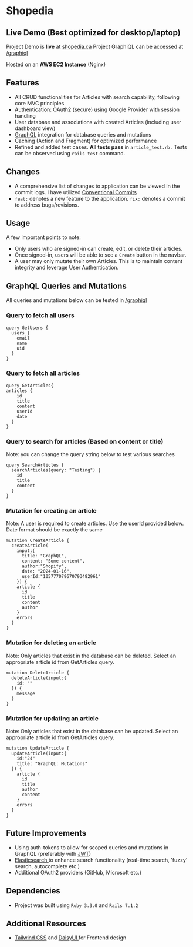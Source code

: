 # Shopedia
## Live Demo (Best optimized for desktop/laptop)
Project Demo is **live** at [shopedia.ca](http://shopedia.ca/)
Project GraphiQL can be accessed at [/graphiql](http://shopedia.ca/graphiql)

Hosted on an **AWS EC2 Instance** (Nginx)

## Features

- All CRUD functionalities for Articles with search capability, following core MVC principles
- Authentication: OAuth2 (secure) using Google Provider with session handling
- User database and associations with created Articles (including user dashboard view)
- [GraphQL](http://shopedia.ca/graphiql) integration for database queries and mutations
- Caching (Action and Fragment) for optimized performance
- Refined and added test cases. **All tests pass** in `article_test.rb.` Tests can be observed using `rails test` command.

## Changes

- A comprehensive list of changes to application can be viewed in the commit logs. I have utilized [Conventional Commits](https://www.conventionalcommits.org/en/v1.0.0-beta.4/)
- `feat:` denotes a new feature to the application. `fix:` denotes a commit to address bugs/revisions.


## Usage
A few important points to note:
- Only users who are signed-in can create, edit, or delete their articles.
- Once signed-in, users will be able to see a `Create` button in the navbar.
- A user may only mutate their own Articles. This is to maintain content integrity and leverage User Authentication.


## GraphQL Queries and Mutations

All queries and mutations below can be tested in [/graphiql](http://shopedia.ca/graphiql)

### Query to fetch all users
```
query GetUsers {
  users {
    email
    name
    uid
  }
}
```

### Query to fetch all articles
```
query GetArticles{
articles {
    id
    title
    content
    userId
    date
  }
}
```

### Query to search for articles (Based on content or title)
Note: you can change the query string below to test various searches
```
query SearchArticles {
  searchArticles(query: "Testing") {
    id
    title
    content
  }
}
```

### Mutation for creating an article
Note: A user is required to create articles. Use the userId provided below. Date format should be exactly the same
```
mutation CreateArticle {
  createArticle(
    input:{
      title: "GraphQL",
      content: "Some content",
      author:"Shopify",
      date: "2024-01-16",
      userId:"105777079670793482961"
    }) {
    article {
      id
      title
      content
      author
    }
    errors
  }
}
```

### Mutation for deleting an article
Note: Only articles that exist in the database can be deleted. Select an appropriate article id from GetArticles query.
```
mutation DeleteArticle {
  deleteArticle(input:{
    id: ""
  }) {
    message
  }
}
```

### Mutation for updating an article
Note: Only articles that exist in the database can be updated. Select an appropriate article id from GetArticles query.
```
mutation UpdateArticle {
  updateArticle(input:{
    id:"24"
    title: "GraphQL: Mutations"
  }) {
    article {
      id
      title
      author
      content
    }
    errors
  }
}
```

## Future Improvements

- Using auth-tokens to allow for scoped queries and mutations in GraphQL (preferably with [JWT](https://jwt.io/))
- [Elasticsearch ](https://www.elastic.co/) to enhance search functionality (real-time search, 'fuzzy' search, autocomplete etc.)
- Additional OAuth2 providers (GitHub, Microsoft etc.) 

## Dependencies
- Project was built using `Ruby 3.3.0` and `Rails 7.1.2`


## Additional Resources
- [Tailwind CSS](https://tailwindcss.com/) and [DaisyUI ](https://daisyui.com/) for Frontend design
